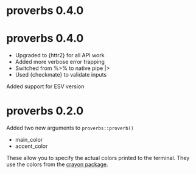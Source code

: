 # proverbs 0.4.0



# proverbs 0.4.0
* Upgraded to {httr2} for all API work
* Added more verbose error trapping
* Switched from %>% to native pipe |>
* Used {checkmate} to validate inputs


Added support for ESV version

# proverbs 0.2.0



Added two new arguments to `proverbs::proverb()`

* main_color
* accent_color

These allow you to specify the actual colors printed to the terminal. They use the colors from the [crayon package](https://github.com/r-lib/crayon#readme).
